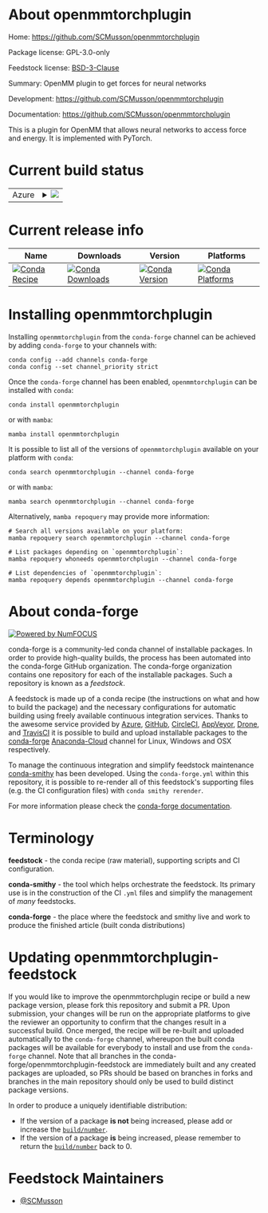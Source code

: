 About openmmtorchplugin
=======================

Home: https://github.com/SCMusson/openmmtorchplugin

Package license: GPL-3.0-only

Feedstock license: [BSD-3-Clause](https://github.com/conda-forge/openmmtorchplugin-feedstock/blob/main/LICENSE.txt)

Summary: OpenMM plugin to get forces for neural networks

Development: https://github.com/SCMusson/openmmtorchplugin

Documentation: https://github.com/SCMusson/openmmtorchplugin

This is a plugin for OpenMM that allows neural networks to
access force and energy. It is implemented with PyTorch.


Current build status
====================


<table>
    
  <tr>
    <td>Azure</td>
    <td>
      <details>
        <summary>
          <a href="https://dev.azure.com/conda-forge/feedstock-builds/_build/latest?definitionId=16449&branchName=main">
            <img src="https://dev.azure.com/conda-forge/feedstock-builds/_apis/build/status/openmmtorchplugin-feedstock?branchName=main">
          </a>
        </summary>
        <table>
          <thead><tr><th>Variant</th><th>Status</th></tr></thead>
          <tbody><tr>
              <td>linux_64_c_compiler_version10cuda_compiler_version11.2cxx_compiler_version10python3.10.____cpython</td>
              <td>
                <a href="https://dev.azure.com/conda-forge/feedstock-builds/_build/latest?definitionId=16449&branchName=main">
                  <img src="https://dev.azure.com/conda-forge/feedstock-builds/_apis/build/status/openmmtorchplugin-feedstock?branchName=main&jobName=linux&configuration=linux%20linux_64_c_compiler_version10cuda_compiler_version11.2cxx_compiler_version10python3.10.____cpython" alt="variant">
                </a>
              </td>
            </tr><tr>
              <td>linux_64_c_compiler_version10cuda_compiler_version11.2cxx_compiler_version10python3.8.____cpython</td>
              <td>
                <a href="https://dev.azure.com/conda-forge/feedstock-builds/_build/latest?definitionId=16449&branchName=main">
                  <img src="https://dev.azure.com/conda-forge/feedstock-builds/_apis/build/status/openmmtorchplugin-feedstock?branchName=main&jobName=linux&configuration=linux%20linux_64_c_compiler_version10cuda_compiler_version11.2cxx_compiler_version10python3.8.____cpython" alt="variant">
                </a>
              </td>
            </tr><tr>
              <td>linux_64_c_compiler_version10cuda_compiler_version11.2cxx_compiler_version10python3.9.____cpython</td>
              <td>
                <a href="https://dev.azure.com/conda-forge/feedstock-builds/_build/latest?definitionId=16449&branchName=main">
                  <img src="https://dev.azure.com/conda-forge/feedstock-builds/_apis/build/status/openmmtorchplugin-feedstock?branchName=main&jobName=linux&configuration=linux%20linux_64_c_compiler_version10cuda_compiler_version11.2cxx_compiler_version10python3.9.____cpython" alt="variant">
                </a>
              </td>
            </tr>
          </tbody>
        </table>
      </details>
    </td>
  </tr>
</table>

Current release info
====================

| Name | Downloads | Version | Platforms |
| --- | --- | --- | --- |
| [![Conda Recipe](https://img.shields.io/badge/recipe-openmmtorchplugin-green.svg)](https://anaconda.org/conda-forge/openmmtorchplugin) | [![Conda Downloads](https://img.shields.io/conda/dn/conda-forge/openmmtorchplugin.svg)](https://anaconda.org/conda-forge/openmmtorchplugin) | [![Conda Version](https://img.shields.io/conda/vn/conda-forge/openmmtorchplugin.svg)](https://anaconda.org/conda-forge/openmmtorchplugin) | [![Conda Platforms](https://img.shields.io/conda/pn/conda-forge/openmmtorchplugin.svg)](https://anaconda.org/conda-forge/openmmtorchplugin) |

Installing openmmtorchplugin
============================

Installing `openmmtorchplugin` from the `conda-forge` channel can be achieved by adding `conda-forge` to your channels with:

```
conda config --add channels conda-forge
conda config --set channel_priority strict
```

Once the `conda-forge` channel has been enabled, `openmmtorchplugin` can be installed with `conda`:

```
conda install openmmtorchplugin
```

or with `mamba`:

```
mamba install openmmtorchplugin
```

It is possible to list all of the versions of `openmmtorchplugin` available on your platform with `conda`:

```
conda search openmmtorchplugin --channel conda-forge
```

or with `mamba`:

```
mamba search openmmtorchplugin --channel conda-forge
```

Alternatively, `mamba repoquery` may provide more information:

```
# Search all versions available on your platform:
mamba repoquery search openmmtorchplugin --channel conda-forge

# List packages depending on `openmmtorchplugin`:
mamba repoquery whoneeds openmmtorchplugin --channel conda-forge

# List dependencies of `openmmtorchplugin`:
mamba repoquery depends openmmtorchplugin --channel conda-forge
```


About conda-forge
=================

[![Powered by
NumFOCUS](https://img.shields.io/badge/powered%20by-NumFOCUS-orange.svg?style=flat&colorA=E1523D&colorB=007D8A)](https://numfocus.org)

conda-forge is a community-led conda channel of installable packages.
In order to provide high-quality builds, the process has been automated into the
conda-forge GitHub organization. The conda-forge organization contains one repository
for each of the installable packages. Such a repository is known as a *feedstock*.

A feedstock is made up of a conda recipe (the instructions on what and how to build
the package) and the necessary configurations for automatic building using freely
available continuous integration services. Thanks to the awesome service provided by
[Azure](https://azure.microsoft.com/en-us/services/devops/), [GitHub](https://github.com/),
[CircleCI](https://circleci.com/), [AppVeyor](https://www.appveyor.com/),
[Drone](https://cloud.drone.io/welcome), and [TravisCI](https://travis-ci.com/)
it is possible to build and upload installable packages to the
[conda-forge](https://anaconda.org/conda-forge) [Anaconda-Cloud](https://anaconda.org/)
channel for Linux, Windows and OSX respectively.

To manage the continuous integration and simplify feedstock maintenance
[conda-smithy](https://github.com/conda-forge/conda-smithy) has been developed.
Using the ``conda-forge.yml`` within this repository, it is possible to re-render all of
this feedstock's supporting files (e.g. the CI configuration files) with ``conda smithy rerender``.

For more information please check the [conda-forge documentation](https://conda-forge.org/docs/).

Terminology
===========

**feedstock** - the conda recipe (raw material), supporting scripts and CI configuration.

**conda-smithy** - the tool which helps orchestrate the feedstock.
                   Its primary use is in the construction of the CI ``.yml`` files
                   and simplify the management of *many* feedstocks.

**conda-forge** - the place where the feedstock and smithy live and work to
                  produce the finished article (built conda distributions)


Updating openmmtorchplugin-feedstock
====================================

If you would like to improve the openmmtorchplugin recipe or build a new
package version, please fork this repository and submit a PR. Upon submission,
your changes will be run on the appropriate platforms to give the reviewer an
opportunity to confirm that the changes result in a successful build. Once
merged, the recipe will be re-built and uploaded automatically to the
`conda-forge` channel, whereupon the built conda packages will be available for
everybody to install and use from the `conda-forge` channel.
Note that all branches in the conda-forge/openmmtorchplugin-feedstock are
immediately built and any created packages are uploaded, so PRs should be based
on branches in forks and branches in the main repository should only be used to
build distinct package versions.

In order to produce a uniquely identifiable distribution:
 * If the version of a package **is not** being increased, please add or increase
   the [``build/number``](https://docs.conda.io/projects/conda-build/en/latest/resources/define-metadata.html#build-number-and-string).
 * If the version of a package **is** being increased, please remember to return
   the [``build/number``](https://docs.conda.io/projects/conda-build/en/latest/resources/define-metadata.html#build-number-and-string)
   back to 0.

Feedstock Maintainers
=====================

* [@SCMusson](https://github.com/SCMusson/)

